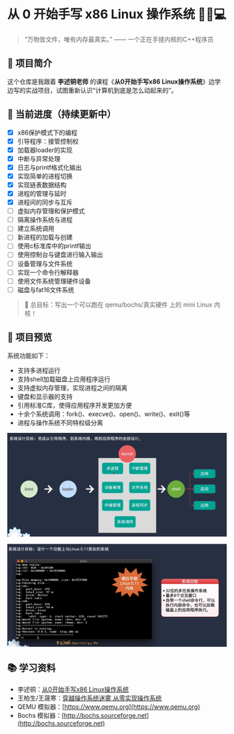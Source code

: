 # 从 0 开始手写 x86 Linux 操作系统 👨‍💻💻

> “万物皆文件，唯有内存最真实。” —— 一个正在手搓内核的C++程序员

## 🧠 项目简介

这个仓库是我跟着 **李述铜老师** 的课程《**从0开始手写x86 Linux操作系统**》边学边写的实战项目，试图重新认识“计算机到底是怎么动起来的”。

## 🚀 当前进度（持续更新中）

- [x] x86保护模式下的编程  
- [x] 引导程序：接管控制权
- [x] 加载器loader的实现
- [x] 中断与异常处理
- [x] 日志与printf格式化输出
- [x] 实现简单的进程切换
- [x] 实现链表数据结构
- [x] 进程的管理与延时
- [x] 进程间的同步与互斥
- [ ] 虚拟内存管理和保护模式
- [ ] 隔离操作系统与进程
- [ ] 建立系统调用
- [ ] 新进程的加载与创建
- [ ] 使用c标准库中的printf输出
- [ ] 使用控制台与键盘进行输入输出
- [ ] 设备管理与文件系统
- [ ] 实现一个命令行解释器
- [ ] 使用文件系统管理硬件设备
- [ ] 磁盘与fat16文件系统

> 📌 总目标：写出一个可以跑在 qemu/bochs/真实硬件 上的 mini Linux 内核！

## 📸 项目预览

系统功能如下：
* 支持多进程运行
* 支持shell加载磁盘上应用程序运行
* 支持虚拟内存管理，实现进程之间的隔离
* 键盘和显示器的支持
* 引用标准C库，使得应用程序开发更加方便
* 十余个系统调用：fork()、execve()、open()、write()、exit()等
* 进程与操作系统不同特权级分离


![系统结构](imgs/01.png)

![运行效果](imgs/02.png)

## 📚 学习资料

- 李述铜：[从0开始手写x86 Linux操作系统](https://www.yuque.com/lishutong-docs/x86os)
- 王柏生/王晟寒：[穿越操作系统迷雾 从零实现操作系统](https://book.douban.com/subject/36560814/)
- QEMU 模拟器：[https://www.qemu.org](https://www.qemu.org)
- Bochs 模拟器：[http://bochs.sourceforge.net](http://bochs.sourceforge.net)